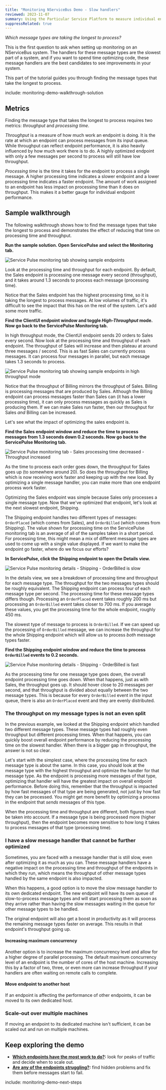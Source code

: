 ```yaml
---
title: "Monitoring NServiceBus Demo - Slow handlers"
reviewed: 2023-11-07
summary: Using the Particular Service Platform to measure individual endpoint performance with the throughput and processing time metrics
suppressRelated: true
---
```


_Which message types are taking the longest to process?_

This is the first question to ask when setting up monitoring on an NServiceBus system. The handlers for these message types are the slowest part of a system, and if you want to spend time optimizing code, these message handlers are the best candidates to see improvements in your system.

This part of the tutorial guides you through finding the message types that take the longest to process.

include: monitoring-demo-walkthrough-solution

## Metrics

Finding the message type that takes the longest to process requires two metrics: *throughput* and *processing time*.

_Throughput_ is a measure of how much work an endpoint is doing. It is the rate at which an endpoint can process messages from its input queue. While throughput can reflect endpoint performance, it is also heavily influenced by how much work there is to do. A highly optimized endpoint with only a few messages per second to process will still have low throughput.

_Processing time_ is the time it takes for the endpoint to process a single message. A higher processing time indicates a slower endpoint and a lower processing time indicates a faster endpoint. The amount of work assigned to an endpoint has less impact on processing time than it does on throughput. This makes it a better gauge for individual endpoint performance.

## Sample walkthrough

The following walkthrough shows how to find the message types that take the longest to process and demonstrates the effect of reducing that time on processing time and throughput.

**Run the sample solution. Open ServicePulse and select the Monitoring tab.**

![Service Pulse monitoring tab showing sample endpoints](servicepulse-monitoring-tab-sample-low-throughput.png)

Look at the processing time and throughput for each endpoint. By default, the Sales endpoint is processing one message every second (throughput), and it takes around 1.3 seconds to process each message (processing time).

Notice that the Sales endpoint has the highest processing time, so it is taking the longest to process messages. At low volumes of traffic, it's difficult to see the impact that this has on the rest of the system. Let's add some more traffic.

**Find the ClientUI endpoint window and toggle *High-Throughput* mode. Now go back to the ServicePulse Monitoring tab.**

In high throughput mode, the ClientUI endpoint sends 20 orders to Sales every second. Now look at the processing time and throughput of each endpoint. The throughput of Sales will increase and then plateau at around three messages / second. This is as fast Sales can currently process messages. It can process four messages in parallel, but each message takes 1.3 seconds to process.

![Service Pulse monitoring tab showing sample endpoints in high throughput mode](servicepulse-monitoring-tab-sample-high-throughput.png)

Notice that the throughput of Billing mirrors the throughput of Sales. Billing is processing messages that are produced by Sales. Although the Billing endpoint can process messages faster than Sales can (it has a lower processing time), it can only process messages as quickly as Sales is producing them. If we can make Sales run faster, then our throughput for Sales _and_ Billing can be increased.

Let's see what the impact of optimizing the sales endpoint is.  

**Find the Sales endpoint window and reduce the time to process messages from 1.3 seconds down 0.2 seconds. Now go back to the ServicePulse Monitoring tab.**

![Service Pulse monitoring tab - Sales processing time decreased - Throughput increased](servicepulse-monitoring-tab-sample-fast-sales.png)

As the time to process each order goes down, the throughput for Sales goes up (to somewhere around 20). So does the throughput for Billing which is now receiving work faster and keeping up with the new load. By optimizing a single message handler, you can make more than one endpoint process work faster.

Optimizing the Sales endpoint was simple because Sales only processes a single message type. Now that we've optimized that endpoint, let's look at the next slowest endpoint, Shipping. 

The Shipping endpoint handles two different types of messages: `OrderPlaced` (which comes from Sales), and `OrderBilled` (which comes from Shipping). The value shown for processing time on the ServicePulse monitoring tab is an average of all of the samples taken in a short period. For processing time, this might mean a mix of different message types are used to come up with a single value displayed. If we want to make the endpoint go faster, where do we focus our efforts?

**In ServicePulse, click the Shipping endpoint to open the Details view.**

![Service Pulse monitoring details - Shipping - OrderBilled is slow](servicepulse-monitoring-details-shipping-slow.png)

In the details view, we see a breakdown of processing time and throughput for each message type. The throughput for the two messages types should be roughly equivalent. The Shipping endpoint can process four of each message type per second. The processing time for these message types differs though. Processing an `OrderPlaced` event takes roughly 200 ms but processing an `OrderBilled` event takes closer to 700 ms. If you average these values, you get the processing time for the whole endpoint, roughly 450 ms.

The slowest type of message to process is `OrderBilled`. If we can speed up the processing of `OrderBilled` message, we can increase the throughput for the whole Shipping endpoint which will allow us to process _both_ message types faster.

**Find the Shipping endpoint window and reduce the time to process `OrderBilled` events to 0.2 seconds.**

![Service Pulse monitoring details - Shipping - OrderBilled is fast](servicepulse-monitoring-details-shipping-fast.png)

As the processing time for one message type goes down, the overall endpoint processing time goes down. When that happens, just as with Sales, the throughput goes up. It should hover close to 20 messages per second, and that throughput is divided about equally between the two message types. This is because for every `OrderBilled` event in the input queue, there is also an `OrderPlaced` event and they are evenly distributed. 


### The throughput on my message types is not an even split

In the previous example, we looked at the Shipping endpoint which handled two different message types. These message types had roughly even throughput but different processing times. When that happens, you can quickly boost overall endpoint performance by reducing the processing time on the slowest handler. When there is a bigger gap in throughput, the answer is not so clear.

Let's start with the simplest case, where the processing time for each message type is about the same. In this case, you should look at the message type with the highest throughput and optimize the handler for that message type. As the endpoint is processing more messages of that type, optimizing that handler will have the greatest impact on overall endpoint performance. Before doing this, remember that the throughput is impacted by how fast messages of that type are being generated, not just by how fast they can be processed. You might get more benefit by optimizing a process in the endpoint that _sends_ messages of this type. 


When the processing time and throughput are different, both figures must be taken into account. If a message type is being processed more (higher throughput), then the endpoint becomes more sensitive to how long it takes to process messages of that type (processing time).  

### I have a slow message handler that cannot be further optimized

Sometimes, you are faced with a message handler that is still slow, even after optimizing it as much as you can. These message handlers have a negative impact on the processing time and throughput of the endpoints in which they run, which means the throughput of other message types handled by the same endpoint is also impacted.

When this happens, a good option is to move the slow message handler to its own dedicated endpoint. The new endpoint will have its own queue of slow-to-process message types and will start processing them as soon as they arrive rather than having the slow messages waiting in the queue for other message types to be handled.

The original endpoint will also get a boost in productivity as it will process the remaining message types faster on average. This results in that endpoint's throughput going up.

#### Increasing maximum concurrency

Another option is to increase the maximum concurrency level and allow for a higher degree of parallel processing. The default maximum concurrency level of an endpoint is the number of cores of the host machine. Increasing this by a factor of two, three, or even more can increase throughput if your handlers are often waiting on remote calls to complete.

#### Move endpoint to another host

If an endpoint is affecting the performance of other endpoints, it can be moved to its own dedicated host.

### Scale-out over multiple machines

If moving an endpoint to its dedicated machine isn't sufficient, it can be scaled out and run on multiple machines. 

## Keep exploring the demo

- **[Which endpoints have the most work to do?](./walkthrough-2.md):** look for peaks of traffic and decide when to scale out.
- **[Are any of the endpoints struggling?](./walkthrough-3.md):** find hidden problems and fix them before messages start to fail.

include: monitoring-demo-next-steps

